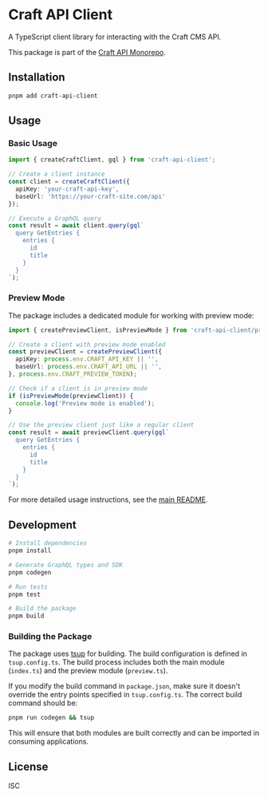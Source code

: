 # Craft API Client

A TypeScript client library for interacting with the Craft CMS API.

This package is part of the [Craft API Monorepo](../../README.md).

## Installation

```bash
pnpm add craft-api-client
```

## Usage

### Basic Usage

```typescript
import { createCraftClient, gql } from 'craft-api-client';

// Create a client instance
const client = createCraftClient({
  apiKey: 'your-craft-api-key',
  baseUrl: 'https://your-craft-site.com/api'
});

// Execute a GraphQL query
const result = await client.query(gql`
  query GetEntries {
    entries {
      id
      title
    }
  }
`);
```

### Preview Mode

The package includes a dedicated module for working with preview mode:

```typescript
import { createPreviewClient, isPreviewMode } from 'craft-api-client/preview';

// Create a client with preview mode enabled
const previewClient = createPreviewClient({
  apiKey: process.env.CRAFT_API_KEY || '',
  baseUrl: process.env.CRAFT_API_URL || '',
}, process.env.CRAFT_PREVIEW_TOKEN);

// Check if a client is in preview mode
if (isPreviewMode(previewClient)) {
  console.log('Preview mode is enabled');
}

// Use the preview client just like a regular client
const result = await previewClient.query(gql`
  query GetEntries {
    entries {
      id
      title
    }
  }
`);
```

For more detailed usage instructions, see the [main README](../../README.md).

## Development

```bash
# Install dependencies
pnpm install

# Generate GraphQL types and SDK
pnpm codegen

# Run tests
pnpm test

# Build the package
pnpm build
```

### Building the Package

The package uses [tsup](https://github.com/egoist/tsup) for building. The build configuration is defined in `tsup.config.ts`. The build process includes both the main module (`index.ts`) and the preview module (`preview.ts`).

If you modify the build command in `package.json`, make sure it doesn't override the entry points specified in `tsup.config.ts`. The correct build command should be:

```bash
pnpm run codegen && tsup
```

This will ensure that both modules are built correctly and can be imported in consuming applications.

## License

ISC
